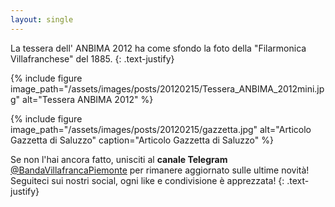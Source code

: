 ```yaml
---
layout: single
---
```

La tessera dell' ANBIMA 2012 ha come sfondo la foto della "Filarmonica Villafranchese" del 1885.
{: .text-justify}

{% include figure image_path="/assets/images/posts/20120215/Tessera_ANBIMA_2012mini.jpg" alt="Tessera ANBIMA 2012" %}

{% include figure image_path="/assets/images/posts/20120215/gazzetta.jpg" alt="Articolo Gazzetta di Saluzzo" caption="Articolo Gazzetta di Saluzzo" %}

Se non l'hai ancora fatto, unisciti al **canale Telegram** [@BandaVillafrancaPiemonte](https://t.me/BandaVillafrancaPiemonte) per rimanere aggiornato sulle ultime novità! Seguiteci sui nostri social, ogni like e condivisione è apprezzata!
{: .text-justify}